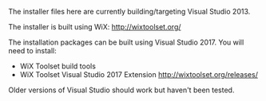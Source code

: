 The installer files here are currently building/targeting Visual Studio 2013.

The installer is built using WiX: http://wixtoolset.org/

The installation packages can be built using Visual Studio 2017. 
You will need to install:
- WiX Toolset build tools
- WiX Toolset Visual Studio 2017 Extension
http://wixtoolset.org/releases/

Older versions of Visual Studio should work but haven't been tested.


